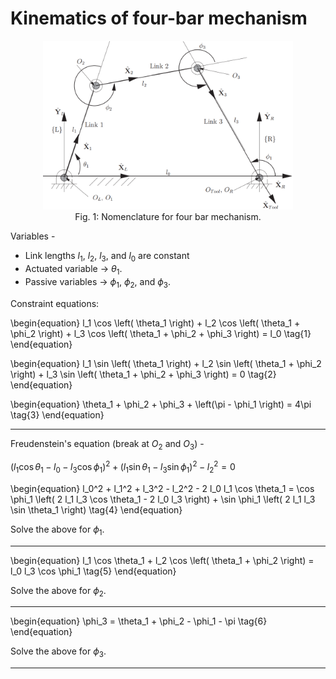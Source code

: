 # Kinematics of four-bar mechanism
<div style="text-align:center">
    <figure>
        <img src="./images/four-bar.png" alt="Four-bar" width="400"/>
        <figcaption>
            Fig. 1: Nomenclature for four bar mechanism.
        </figcaption>
    </figure>
</div>

Variables -
- Link lengths $l_1$, $l_2$, $l_3$, and $l_0$ are constant
- Actuated variable $\rightarrow$ $\theta_1$.
- Passive variables $\rightarrow$ $\phi_1$, $\phi_2$, and $\phi_3$.

Constraint equations:

\begin{equation}
l_1 \cos \left( \theta_1 \right) + l_2 \cos \left( \theta_1 + \phi_2 \right) + l_3 \cos \left( \theta_1 + \phi_2 + \phi_3 \right) = l_0 \tag{1}
\end{equation}

\begin{equation}
l_1 \sin \left( \theta_1 \right) + l_2 \sin \left( \theta_1 + \phi_2 \right) + l_3 \sin \left( \theta_1 + \phi_2 + \phi_3 \right) = 0 \tag{2}
\end{equation}

\begin{equation}
\theta_1 + \phi_2 + \phi_3 + \left(\pi - \phi_1 \right) = 4\pi \tag{3}
\end{equation}

---

Freudenstein's equation (break at $O_2$ and $O_3$) -


$\left( l_1 \cos \theta_1 - l_0 - l_3 \cos \phi_1 \right)^2 + \left( l_1 \sin \theta_1 - l_3 \sin \phi_1\right)^2 - l_2^2 = 0$


\begin{equation}
l_0^2 + l_1^2 + l_3^2 - l_2^2 - 2 l_0 l_1 \cos \theta_1 = \cos \phi_1 \left( 2 l_1 l_3 \cos \theta_1  - 2 l_0 l_3 \right) + \sin \phi_1 \left( 2 l_1 l_3 \sin \theta_1 \right) \tag{4}
\end{equation}

Solve the above for $\phi_1$.

---

\begin{equation}
l_1 \cos \theta_1 + l_2 \cos \left( \theta_1 + \phi_2 \right) = l_0 l_3 \cos \phi_1 \tag{5}
\end{equation}

Solve the above for $\phi_2$.

---

\begin{equation}
\phi_3 = \theta_1 + \phi_2 - \phi_1 - \pi \tag{6}
\end{equation}

Solve the above for $\phi_3$.

---

